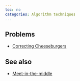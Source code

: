 ```yaml
---
toc: no
categories: Algorithm techniques
...
```


## Problems
* [Correcting Cheeseburgers](http://gcpc.nwerc.eu/problemset_2016.pdf)

## See also
* [Meet-in-the-middle]()

